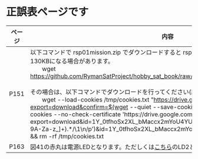 # 正誤表ページです

| ページ  | 内容  |
| ---- | --- |
| P151 | 以下コマンドで rsp01mission.zip でダウンロードすると rsp01mission.zip のファイルサイズが約130KBになる場合があります。<br>　　wget https://github.com/RymanSatProject/hobby_sat_book/raw/main/02_Mission_OBC/rsp01mission.zip<br><br>その場合は、以下コマンドでダウンロードを行ってください(約340MBのファイルです)。 <br> 　　wget --load-cookies /tmp/cookies.txt "https://drive.google.com/uc?export=download&confirm=$(wget --quiet --save-cookies /tmp/cookies.txt --keep-session-cookies --no-check-certificate 'https\://drive.google.com/uc?export=download&id=1Y_0tfhoSx2XL_bMaccx2mYoU4YUgjZDo' -O- \\| sed -rn 's/.\*confirm=([0-9A-Za-z_]+).*/\1\n/p')&id=1Y_0tfhoSx2XL_bMaccx2mYoU4YUgjZDo" -O /tmp/rsp01mision.zip && rm -rf /tmp/cookies.txt |
| P163 | 図41の赤丸は電源LEDとなります。ただしくは[こちら](image/P163_%E5%9B%B341.png)のLD2となります。    |
